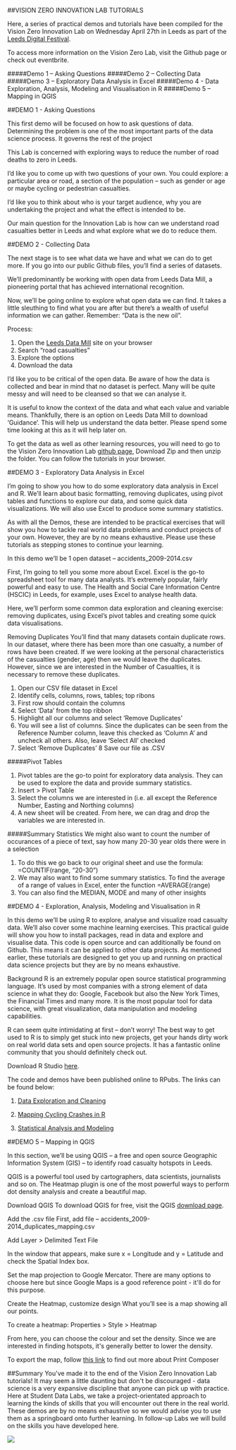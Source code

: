 ##VISION ZERO INNOVATION LAB TUTORIALS

Here, a series of practical demos and tutorials have been compiled for the Vision Zero Innovation Lab on Wednesday April 27th in Leeds as part of the [Leeds Digital Festival](http://www.leedsdigitalfestival.org/).

To access more information on the Vision Zero Lab, visit the Github page or check out eventbrite.

#####Demo 1 – Asking Questions
#####Demo 2 – Collecting Data
#####Demo 3 – Exploratory Data Analysis in Excel
#####Demo 4 - Data Exploration, Analysis, Modeling and Visualisation in R
#####Demo 5 – Mapping in QGIS

##DEMO 1   -  Asking Questions

This first demo will be focused on how to ask questions of data. Determining the problem is one of the most important parts of the data science process. It governs the rest of the project

This Lab is concerned with exploring ways to reduce the number of road deaths to zero in Leeds.

I’d like you to come up with two questions of your own. You could explore: a particular area or road, a section of the population – such as gender or age or maybe cycling or pedestrian casualties.

I’d like you to think about who is your target audience, why you are undertaking the project and what the effect is intended to be.

Our main question for the Innovation Lab is how can we understand road casualties better in Leeds and what explore what we do to reduce them.



##DEMO 2  -  Collecting Data

The next stage is to see what data we have and what we can do to get more. If you go into our public Github files, you’ll find a series of datasets.

We’ll predominantly be working with open data from Leeds Data Mill, a pioneering portal that has achieved international recognition.

Now, we’ll be going online to explore what open data we can find. It takes a little sleuthing to find what you are after but there’s a wealth of useful information we can gather. Remember: “Data is the new oil”.

Process:
1. Open the [Leeds Data Mill](leedsdatamill.org) site on your browser
2. Search “road casualties”
3. Explore the options
4. Download the data

I’d like you to be critical of the open data. Be aware of how the data is collected and bear in mind that no dataset is perfect. Many will be quite messy and will need to be cleansed so that we can analyse it.

It is useful to know the context of the data and what each value and variable means. Thankfully, there is an option on Leeds Data Mill to download ‘Guidance’. This will help us understand the data better. Please spend some time looking at this as it will help later on.

To get the data as well as other learning resources, you will need to go to the Vision Zero Innovation Lab [github page](https://github.com/StudentDataLabs/VisionZeroInnovationLab/), Download Zip and then unzip the folder. You can follow the tutorials in your browser.


##DEMO 3  -  Exploratory Data Analysis in Excel

I’m going to show you how to do some exploratory data analysis in Excel and R. We’ll learn about basic formatting, removing duplicates, using pivot tables and functions to explore our data, and some quick data visualizations. We will also use Excel to produce some summary statistics. 

As with all the Demos, these are intended to be practical exercises that will show you how to tackle real world data problems and conduct projects of your own. However, they are by no means exhaustive. Please use these tutorials as stepping stones to continue your learning.

In this demo we’ll be 1 open dataset – accidents_2009-2014.csv

First, I’m going to tell you some more about Excel. Excel is the go-to spreadsheet tool for many data analysts. It’s extremely popular, fairly powerful and easy to use. The Health and Social Care Information Centre (HSCIC) in Leeds, for example, uses Excel to analyse health data.

Here, we’ll perform some common data exploration and cleaning exercise: removing duplicates, using Excel’s pivot tables and creating some quick data visualisations.

Removing Duplicates
You’ll find that many datasets contain duplicate rows. In our dataset, where there has been more than one casualty, a number of rows have been created. If we were looking at the personal characteristics of the casualties (gender, age) then we would leave the duplicates. However, since we are interested in the Number of Casualties, it is necessary to remove these duplicates. 

1. Open our CSV file dataset in Excel
2. Identify cells, columns, rows, tables; top ribons
3. First row should contain the columns
4. Select ‘Data’ from the top ribbon
5. Highlight all our columns and select ‘Remove Duplicates’
6. You will see a list of columns. Since the duplicates can be seen from the Reference Number column, leave this checked as ‘Column A’ and uncheck all others. Also, leave ‘Select All’ checked
7. Select ‘Remove Duplicates’
8 Save our file as .CSV

#####Pivot Tables

1. Pivot tables are the go-to point for exploratory data analysis. They can be used to explore the data and provide summary statistics.
2. Insert > Pivot Table
3. Select the columns we are interested in (i.e. all except the Reference Number, Easting and Northing columns)
4. A new sheet will be created. From here, we can drag and drop the variables we are interested in.


#####Summary Statistics
We might also want to count the number of occurances of a piece of text, say how many 20-30 year olds there were in a selection

1. To do this we go back to our original sheet and use the formula: =COUNTIF(range, “20-30”)
2. We may also want to find some summary statistics. To find the average of a range of values in Excel, enter the function
=AVERAGE(range) 
3. You can also find the MEDIAN, MODE and many of other insights



##DEMO 4 - Exploration, Analysis, Modeling and Visualisation in R

In this demo we’ll be using R to explore, analyse and visualize road casualty data. We’ll also cover some machine learning exercises. This practical guide will show you how to install packages, read in data and explore and visualise data. This code is open source and can additionally be found on Github. This means it can be applied to other data projects. As mentioned earlier, these tutorials are designed to get you up and running on practical data science projects but they are by no means exhaustive.

Background
R is an extremely popular open source statistical programming language. It’s used by most companies with a strong element of data science in what they do: Google, Facebook but also the New York Times, the Financial Times and many more. It is the most popular tool for data science, with great visualization, data manipulation and modeling capabilities. 

R can seem quite intimidating at first – don’t worry! The best way to get used to R is to simply get stuck into new projects, get your hands dirty work on real world data sets and open source projects. It has a fantastic online community that you should definitely check out.

Download R Studio [here](https://www.rstudio.com/products/rstudio/download/).

The code and demos have been published online to RPubs. The links can be found below:

1.	[Data Exploration and Cleaning](https://rpubs.com/StudentDataLabs/Exploring-Cleaning-Data)

2.	[Mapping Cycling Crashes in R](https://rpubs.com/StudentDataLabs/Mapping-Cycling-Crashes)

3.	[Statistical Analysis and Modeling](http://rpubs.com/StudentDataLabs/174376)

##DEMO 5 – Mapping in QGIS

In this section, we’ll be using QGIS – a free and open source Geographic Information System (GIS) – to identify road casualty hotspots in Leeds.

QGIS is a powerful tool used by cartographers, data scientists, journalists and so on. The Heatmap plugin is one of the most powerful ways to perform dot density analysis and create a beautiful map.

Download QGIS
To download QGIS for free, visit the QGIS [download page](https://www.qgis.org/en/site/forusers/download.html).

Add the .csv file
First, add file – accidents_2009-2014_duplicates_mapping.csv

Add Layer > Delimited Text File

In the window that appears, make sure x = Longitude and y = Latitude and check the Spatial Index box.

Set the map projection to Google Mercator. There are many options to choose here but since Google Maps is a good reference point - it'll do for this purpose.

Create the Heatmap, customize design
What you’ll see is a map showing all our points. 

To create a heatmap:
Properties > Style > Heatmap

From here, you can choose the colour and set the density. Since we are interested in finding hotspots, it's generally better to lower the density.

To export the map, follow [this link](http://docs.qgis.org/2.0/en/docs/user_manual/print_composer/print_composer.html) to find out more about Print Composer

##Summary
You've made it to the end of the Vision Zero Innovation Lab tutorials! It may seem a little daunting but don't be discouraged - data science is a very expansive discipline that anyone can pick up with practice. Here at Student Data Labs, we take a project-orientated approach to learning the kinds of skills that you will encounter out there in the real world. These demos are by no means exhaustive so we would advise you to use them as a springboard onto further learning. In follow-up Labs we will build on the skills you have developed here.

![](https://studentdatalabs.files.wordpress.com/2016/01/newlogo4-e1460235034568.png)
